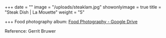 +++
date = ""
image = "/uploads/steaklam.jpg"
showonlyimage = true
title = "Steak Dish | La Mouette"
weight = "5"

+++
Food photography album: [Food Photography - Google Drive](https://drive.google.com/drive/folders/1iG1zGepIMjv5VRU80M_PSj5_nEugyq9F)

Reference: Gerrit Bruwer